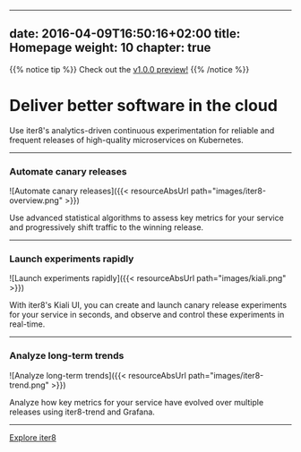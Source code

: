 
---
date: 2016-04-09T16:50:16+02:00
title: Homepage
weight: 10
chapter: true
---

{{% notice tip %}}
Check out the [v1.0.0 preview!](https://preliminary.iter8.tools)
{{% /notice %}}

# Deliver better software in the cloud

Use iter8's analytics-driven continuous experimentation for reliable and frequent releases of high-quality microservices on Kubernetes.

***

### Automate canary releases

![Automate canary releases]({{< resourceAbsUrl path="images/iter8-overview.png" >}})

Use advanced statistical algorithms to assess key metrics for your service and progressively shift traffic to the winning release.

***

### Launch experiments rapidly

![Launch experiments rapidly]({{< resourceAbsUrl path="images/kiali.png" >}})

With iter8's Kiali UI, you can create and launch canary release experiments for your service in seconds, and observe and control these experiments in real-time.

***

### Analyze long-term trends

![Analyze long-term trends]({{< resourceAbsUrl path="images/iter8-trend.png" >}})

Analyze how key metrics for your service have evolved over multiple releases using iter8-trend and Grafana.

***

[Explore iter8](about/)